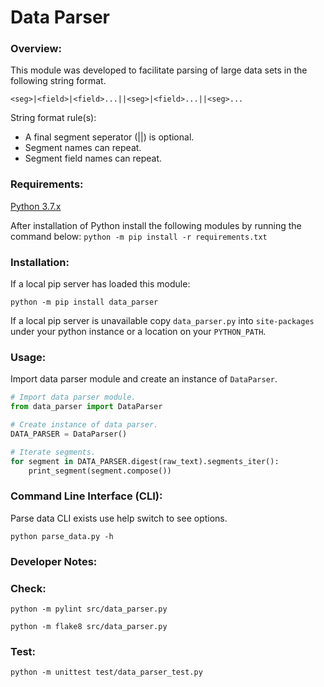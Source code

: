 # Data Parser

### Overview:

This module was developed to facilitate parsing of large data sets in the following string format.

`<seg>|<field>|<field>...||<seg>|<field>...||<seg>...`

String format rule(s):
- A final segment seperator (||) is optional.
- Segment names can repeat.
- Segment field names can repeat.

### Requirements:

[Python 3.7.x](https://www.python.org/downloads/)

After installation of Python install the following modules by running the command below:
`python -m pip install -r requirements.txt`

### Installation:
If a local pip server has loaded this module:

`python -m pip install data_parser`

If a local pip server is unavailable copy `data_parser.py` into `site-packages` under your python instance or a location on your `PYTHON_PATH`.

### Usage:
Import data parser module and create an instance of `DataParser`. 
```python
# Import data parser module.
from data_parser import DataParser

# Create instance of data parser.
DATA_PARSER = DataParser()

# Iterate segments.
for segment in DATA_PARSER.digest(raw_text).segments_iter():
    print_segment(segment.compose())
```

### Command Line Interface (CLI):

Parse data CLI exists use help switch to see options.

`python parse_data.py -h`

### Developer Notes:
### Check:

`python -m pylint src/data_parser.py`

`python -m flake8 src/data_parser.py`

### Test:

`python -m unittest test/data_parser_test.py`
